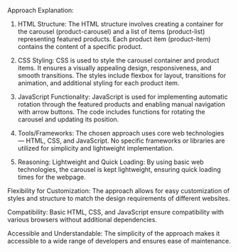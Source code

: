 Approach Explanation:
1. HTML Structure:
The HTML structure involves creating a container for the carousel (product-carousel) and a list of items (product-list) representing featured products. Each product item (product-item) contains the content of a specific product.


2. CSS Styling:
CSS is used to style the carousel container and product items. It ensures a visually appealing design, responsiveness, and smooth transitions. The styles include flexbox for layout, transitions for animation, and additional styling for each product item.


3. JavaScript Functionality:
JavaScript is used for implementing automatic rotation through the featured products and enabling manual navigation with arrow buttons. The code includes functions for rotating the carousel and updating its position.


4. Tools/Frameworks:
The chosen approach uses core web technologies — HTML, CSS, and JavaScript. No specific frameworks or libraries are utilized for simplicity and lightweight implementation.

5. Reasoning:
Lightweight and Quick Loading: By using basic web technologies, the carousel is kept lightweight, ensuring quick loading times for the webpage.

Flexibility for Customization: The approach allows for easy customization of styles and structure to match the design requirements of different websites.

Compatibility: Basic HTML, CSS, and JavaScript ensure compatibility with various browsers without additional dependencies.

Accessible and Understandable: The simplicity of the approach makes it accessible to a wide range of developers and ensures ease of maintenance.